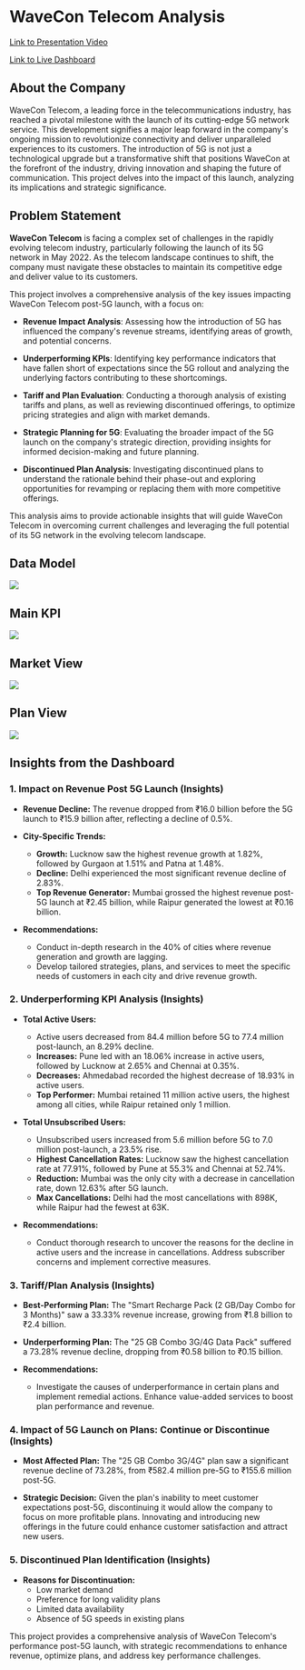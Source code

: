 # WaveCon Telecom Analysis
[Link to Presentation Video](https://www.youtube.com/embed/MirnkVpcr4I?si=0wiIJjZT3Ts-KlGu)

[Link to Live Dashboard](https://app.powerbi.com/view?r=eyJrIjoiNWQzMWI0OTEtYWVhMC00MzlhLTlhNjMtYmMzZjQ4MjEwNDBjIiwidCI6ImM2ZTU0OWIzLTVmNDUtNDAzMi1hYWU5LWQ0MjQ0ZGM1YjJjNCJ9)


## About the Company

WaveCon Telecom, a leading force in the telecommunications industry, has reached a pivotal milestone with the launch of its cutting-edge 5G network service. This development signifies a major leap forward in the company's ongoing mission to revolutionize connectivity and deliver unparalleled experiences to its customers. The introduction of 5G is not just a technological upgrade but a transformative shift that positions WaveCon at the forefront of the industry, driving innovation and shaping the future of communication. This project delves into the impact of this launch, analyzing its implications and strategic significance.


## Problem Statement

**WaveCon Telecom** is facing a complex set of challenges in the rapidly evolving telecom industry, particularly following the launch of its 5G network in May 2022. As the telecom landscape continues to shift, the company must navigate these obstacles to maintain its competitive edge and deliver value to its customers.

This project involves a comprehensive analysis of the key issues impacting WaveCon Telecom post-5G launch, with a focus on:

- **Revenue Impact Analysis**: Assessing how the introduction of 5G has influenced the company's revenue streams, identifying areas of growth, and potential concerns.

- **Underperforming KPIs**: Identifying key performance indicators that have fallen short of expectations since the 5G rollout and analyzing the underlying factors contributing to these shortcomings.

- **Tariff and Plan Evaluation**: Conducting a thorough analysis of existing tariffs and plans, as well as reviewing discontinued offerings, to optimize pricing strategies and align with market demands.

- **Strategic Planning for 5G**: Evaluating the broader impact of the 5G launch on the company's strategic direction, providing insights for informed decision-making and future planning.

- **Discontinued Plan Analysis**: Investigating discontinued plans to understand the rationale behind their phase-out and exploring opportunities for revamping or replacing them with more competitive offerings.

This analysis aims to provide actionable insights that will guide WaveCon Telecom in overcoming current challenges and leveraging the full potential of its 5G network in the evolving telecom landscape.



## Data Model

![](https://github.com/AnupamKNN/WaveCon-Analysis/blob/main/Imgs/00.%20Data%20Model.png)


## Main KPI

![](https://github.com/AnupamKNN/WaveCon-Analysis/blob/main/Imgs/01.%20Main%20KPI.png)


## Market View

![](https://github.com/AnupamKNN/WaveCon-Analysis/blob/main/Imgs/02.%20Market%20View.png)


## Plan View

![](https://github.com/AnupamKNN/WaveCon-Analysis/blob/main/Imgs/03.%20Plan%20View.png)



## Insights from the Dashboard

### 1. **Impact on Revenue Post 5G Launch (Insights)**

- **Revenue Decline:** The revenue dropped from ₹16.0 billion before the 5G launch to ₹15.9 billion after, reflecting a decline of 0.5%.
  
- **City-Specific Trends:** 
  - **Growth:** Lucknow saw the highest revenue growth at 1.82%, followed by Gurgaon at 1.51% and Patna at 1.48%.
  - **Decline:** Delhi experienced the most significant revenue decline of 2.83%.
  - **Top Revenue Generator:** Mumbai grossed the highest revenue post-5G launch at ₹2.45 billion, while Raipur generated the lowest at ₹0.16 billion.

- **Recommendations:**
  - Conduct in-depth research in the 40% of cities where revenue generation and growth are lagging.
  - Develop tailored strategies, plans, and services to meet the specific needs of customers in each city and drive revenue growth.

### 2. **Underperforming KPI Analysis (Insights)**

- **Total Active Users:**
  - Active users decreased from 84.4 million before 5G to 77.4 million post-launch, an 8.29% decline.
  - **Increases:** Pune led with an 18.06% increase in active users, followed by Lucknow at 2.65% and Chennai at 0.35%.
  - **Decreases:** Ahmedabad recorded the highest decrease of 18.93% in active users.
  - **Top Performer:** Mumbai retained 11 million active users, the highest among all cities, while Raipur retained only 1 million.

- **Total Unsubscribed Users:**
  - Unsubscribed users increased from 5.6 million before 5G to 7.0 million post-launch, a 23.5% rise.
  - **Highest Cancellation Rates:** Lucknow saw the highest cancellation rate at 77.91%, followed by Pune at 55.3% and Chennai at 52.74%.
  - **Reduction:** Mumbai was the only city with a decrease in cancellation rate, down 12.63% after 5G launch.
  - **Max Cancellations:** Delhi had the most cancellations with 898K, while Raipur had the fewest at 63K.

- **Recommendations:**
  - Conduct thorough research to uncover the reasons for the decline in active users and the increase in cancellations. Address subscriber concerns and implement corrective measures.

### 3. **Tariff/Plan Analysis (Insights)**

- **Best-Performing Plan:** The "Smart Recharge Pack (2 GB/Day Combo for 3 Months)" saw a 33.33% revenue increase, growing from ₹1.8 billion to ₹2.4 billion.

- **Underperforming Plan:** The "25 GB Combo 3G/4G Data Pack" suffered a 73.28% revenue decline, dropping from ₹0.58 billion to ₹0.15 billion.

- **Recommendations:**
  - Investigate the causes of underperformance in certain plans and implement remedial actions. Enhance value-added services to boost plan performance and revenue.

### 4. **Impact of 5G Launch on Plans: Continue or Discontinue (Insights)**

- **Most Affected Plan:** The "25 GB Combo 3G/4G" plan saw a significant revenue decline of 73.28%, from ₹582.4 million pre-5G to ₹155.6 million post-5G.

- **Strategic Decision:** Given the plan's inability to meet customer expectations post-5G, discontinuing it would allow the company to focus on more profitable plans. Innovating and introducing new offerings in the future could enhance customer satisfaction and attract new users.

### 5. **Discontinued Plan Identification (Insights)**

- **Reasons for Discontinuation:**
  - Low market demand
  - Preference for long validity plans
  - Limited data availability
  - Absence of 5G speeds in existing plans

This project provides a comprehensive analysis of WaveCon Telecom's performance post-5G launch, with strategic recommendations to enhance revenue, optimize plans, and address key performance challenges.
